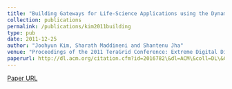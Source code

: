 ```yaml
---
title: "Building Gateways for Life-Science Applications using the Dynamic Application Runtime Environment (DARE) Framework"
collection: publications
permalink: /publications/kim2011building
type: pub
date: 2011-12-25
author: "Joohyun Kim, Sharath Maddineni and Shantenu Jha"
venue: "Proceedings of the 2011 TeraGrid Conference: Extreme Digital Discovery"
paperurl: http://dl.acm.org/citation.cfm?id=2016782\&dl=ACM\&coll=DL\&CFID=137661901\&CFTOKEN=34365530
---
```


[Paper URL](http://dl.acm.org/citation.cfm?id=2016782\&dl=ACM\&coll=DL\&CFID=137661901\&CFTOKEN=34365530)
